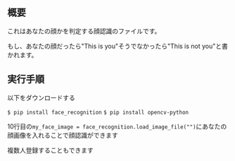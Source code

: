 <h2>概要</h2>
<p>これはあなたの顔かを判定する顔認識のファイルです。</p>
<p>もし、あなたの顔だったら"This is you"そうでなかったら"This is not you"と書かれます。</p>
<h2>実行手順</h2>
<p>以下をダウンロードする</p>
<code>$ pip install face_recognition</code>
<code>$ pip install opencv-python</code>
<p></p>
<p>10行目の<code>my_face_image = face_recognition.load_image_file("")</code>にあなたの顔画像を入れることで顔認識ができます</p>
<p>複数人登録することもできます</p>
